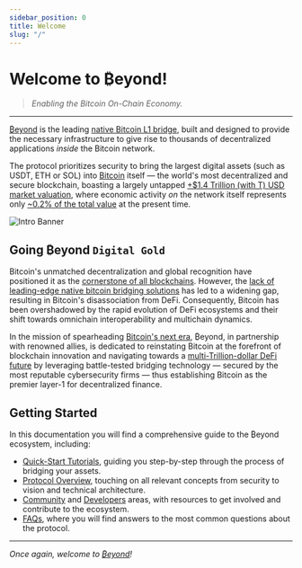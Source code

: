 ```yaml
---
sidebar_position: 0
title: Welcome
slug: "/"
---
```


# Welcome to ₿eyond!

> _Enabling the Bitcoin On-Chain Economy._

---

[₿eyond](https://beyond.tech) is the leading [native Bitcoin L1 bridge](https://app.beyond.tech), built and designed to provide the necessary infrastructure to give rise to thousands of decentralized applications *inside* the Bitcoin network.

The protocol prioritizes security to bring the largest digital assets (such as USDT, ETH or SOL) into [Bitcoin](https://bitcoin.org/bitcoin.pdf) itself — the world's most decentralized and secure blockchain, boasting a largely untapped [+$1.4 Trillion (with T) USD market valuation](https://coinmarketcap.com/currencies/bitcoin), where economic activity *on* the network itself represents only [~0.2% of the total value](https://defillama.com/chain/Bitcoin) at the present time.

![Intro Banner](/img/beyond-banner.png)

## Going ₿eyond `Digital Gold`

Bitcoin's unmatched decentralization and global recognition have positioned it as the [cornerstone of all blockchains](https://coinmarketcap.com/). However, the [lack of leading-edge native bitcoin bridging solutions](https://defillama.com/bridges) has led to a widening gap, resulting in Bitcoin's disassociation from DeFi. Consequently, Bitcoin has been overshadowed by the rapid evolution of DeFi ecosystems and their shift towards omnichain interoperability and multichain dynamics.

In the mission of spearheading [Bitcoin's next era](https://en.wikipedia.org/wiki/History_of_bitcoin), ₿eyond, in partnership with renowned allies, is dedicated to reinstating Bitcoin at the forefront of blockchain innovation and navigating towards a [multi-Trillion-dollar DeFi future](https://blockworks.co/news/bitcoin-defi-future) by leveraging battle-tested bridging technology — secured by the most reputable cybersecurity firms — thus establishing Bitcoin as the premier layer-1 for decentralized finance.

## Getting Started

In this documentation you will find a comprehensive guide to the ₿eyond ecosystem, including:
- [Quick-Start Tutorials](/tutorials), guiding you step-by-step through the process of bridging your assets.
- [Protocol Overview](/protocol), touching on all relevant concepts from security to vision and technical architecture.
- [Community](/community) and [Developers](/dev) areas, with resources to get involved and contribute to the ecosystem.
- [FAQs](/faq), where you will find answers to the most common questions about the protocol.

---

_Once again, welcome to [₿eyond](https://beyond.tech)!_
